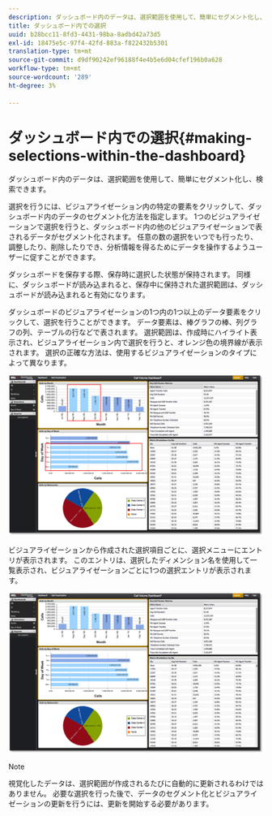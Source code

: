 ```yaml
---
description: ダッシュボード内のデータは、選択範囲を使用して、簡単にセグメント化し、検索できます。
title: ダッシュボード内での選択
uuid: b28bcc11-8fd3-4431-98ba-8adbd42a73d5
exl-id: 18475e5c-97f4-42fd-883a-f822432b5301
translation-type: tm+mt
source-git-commit: d9df90242ef96188f4e4b5e6d04cfef196b0a628
workflow-type: tm+mt
source-wordcount: '289'
ht-degree: 3%

---
```


# ダッシュボード内での選択{#making-selections-within-the-dashboard}

ダッシュボード内のデータは、選択範囲を使用して、簡単にセグメント化し、検索できます。

選択を行うには、ビジュアライゼーション内の特定の要素をクリックして、ダッシュボード内のデータのセグメント化方法を指定します。 1つのビジュアライゼーションで選択を行うと、ダッシュボード内の他のビジュアライゼーションで表されるデータがセグメント化されます。 任意の数の選択をいつでも行ったり、調整したり、削除したりでき、分析情報を得るためにデータを操作するようユーザーに促すことができます。

ダッシュボードを保存する際、保存時に選択した状態が保持されます。 同様に、ダッシュボードが読み込まれると、保存中に保持された選択範囲は、ダッシュボードが読み込まれると有効になります。

ダッシュボードのビジュアライゼーションの1つ内の1つ以上のデータ要素をクリックして、選択を行うことができます。 データ要素は、棒グラフの棒、列グラフの列、テーブルの行などで表されます。 選択範囲は、作成時にハイライト表示され、ビジュアライゼーション内で選択を行うと、オレンジ色の境界線が表示されます。 選択の正確な方法は、使用するビジュアライゼーションのタイプによって異なります。

![](assets/selection_make.png)

ビジュアライゼーションから作成された選択項目ごとに、選択メニューにエントリが表示されます。 このエントリは、選択したディメンション名を使用して一覧表示され、ビジュアライゼーションごとに1つの選択エントリが表示されます。

![](assets/selection_menu.png)

>[!NOTE]
>
>視覚化したデータは、選択範囲が作成されるたびに自動的に更新されるわけではありません。 必要な選択を行った後で、データのセグメント化とビジュアライゼーションの更新を行うには、更新を開始する必要があります。
